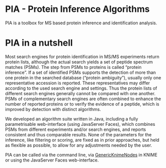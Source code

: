 PIA - Protein Inference Algorithms
===

PIA is a toolbox for MS based protein inference and identification analysis.

PIA in a nutshell
===

Most search engines for protein identification in MS/MS experiments return
protein lists, although the actual search yields a set of peptide spectrum
matches (PSMs). The step from PSMs to proteins is called “protein inference”.
If a set of identified PSMs supports the detection of more than one protein in
the searched database (“protein ambiguity”), usually only one representative
accession is reported. These representatives may differ according to the used
search engine and settings. Thus the protein lists of different search engines
generally cannot be compared with one another. PSMs of complementary search
engines are often combined to enhance the number of reported proteins or to
verify the evidence of a peptide, which is improved by detection with distinct
algorithms.

We developed an algorithm suite written in Java, including a fully
parametrisable web-interface (using JavaServer Faces), which combines PSMs from
different experiments and/or search engines, and reports consistent and thus
comparable results. None of the parameters for the inference, like filtering or
scoring, are fixed as in prior approaches, but held as flexible as possible, to
allow for any adjustments needed by the user.

PIA can be called via the command line, via
[GenericKnimeNodes](https://github.com/genericworkflownodes/GenericKnimeNodes) in
KNIME or using the JavaServer Faces web-interface.
